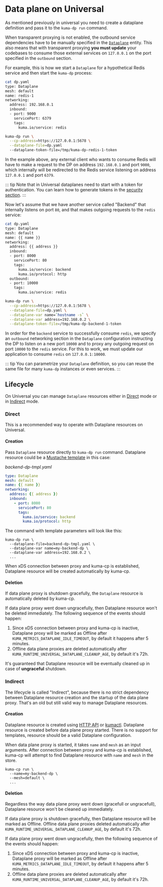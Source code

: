 # Data plane on Universal

As mentioned previously in universal you need to create a dataplane definition and pass it to the `kuma-dp run` command.

When transparent proxying is not enabled, the outbound service dependencies have to be manually specified in the [`Dataplane`](#dataplane-entity) entity.
This also means that with transparent proxying **you must update** your codebases to consume those external services on `127.0.0.1` on the port specified in the `outbound` section.

For example, this is how we start a `Dataplane` for a hypothetical Redis service and then start the `kuma-dp` process:

```sh
cat dp.yaml
type: Dataplane
mesh: default
name: redis-1
networking:
  address: 192.168.0.1
  inbound:
  - port: 9000
    servicePort: 6379
    tags:
      kuma.io/service: redis

kuma-dp run \
  --cp-address=https://127.0.0.1:5678 \
  --dataplane-file=dp.yaml
  --dataplane-token-file=/tmp/kuma-dp-redis-1-token
```

In the example above, any external client who wants to consume Redis will have to make a request to the DP on address `192.168.0.1` and port `9000`, which internally will be redirected to the Redis service listening on address `127.0.0.1` and port `6379`.

::: tip
Note that in Universal dataplanes need to start with a token for authentication. You can learn how to generate tokens in the [security section](../security/dp-auth.md#data-plane-proxy-token).
:::

Now let's assume that we have another service called "Backend" that internally listens on port `80`, and that makes outgoing requests to the `redis` service:

```sh
cat dp.yaml
type: Dataplane
mesh: default
name: {{ name }}
networking:
  address: {{ address }}
  inbound:
  - port: 8000
    servicePort: 80
    tags:
      kuma.io/service: backend
      kuma.io/protocol: http
  outbound:
  - port: 10000
    tags:
      kuma.io/service: redis

kuma-dp run \
  --cp-address=https://127.0.0.1:5678 \
  --dataplane-file=dp.yaml \
  --dataplane-var name=`hostname -s` \
  --dataplane-var address=192.168.0.2 \
  --dataplane-token-file=/tmp/kuma-dp-backend-1-token
```

In order for the `backend` service to successfully consume `redis`, we specify an `outbound` networking section in the `Dataplane` configuration instructing the DP to listen on a new port `10000` and to proxy any outgoing request on port `10000` to the `redis` service.
For this to work, we must update our application to consume `redis` on `127.0.0.1:10000`.


::: tip
You can parametrize your `Dataplane` definition, so you can reuse the same file for many `kuma-dp` instances or even services.
:::

## Lifecycle 

On Universal you can manage `Dataplane` resources either in [Direct](#direct) mode or in [Indirect](#indirect) mode.  

### Direct

This is a recommended way to operate with Dataplane resources on Universal.

#### Creation

Pass `Dataplane` resource directly to `kuma-dp run` command. Dataplane resource could be a [Mustache template](http://mustache.github.io/mustache.5.html) in this case:

_backend-dp-tmpl.yaml_
```yaml
type: Dataplane
mesh: default
name: {{ name }}
networking:
  address: {{ address }}
  inbound:
    - port: 8000
      servicePort: 80
      tags:
        kuma.io/service: backend
        kuma.io/protocol: http
```

The command with template parameters will look like this:
```shell
kuma-dp run \
  --dataplane-file=backend-dp-tmpl.yaml \
  --dataplane-var name=my-backend-dp \
  --dataplane-var address=192.168.0.2 \
  ...
```

When xDS connection between proxy and kuma-cp is established, Dataplane resource will be created automatically by kuma-cp. 

#### Deletion

If data plane proxy is shutdown gracefully, the `Dataplane` resource is automatically deleted by kuma-cp. 

If data plane proxy went down ungracefully, then Dataplane resource won't be deleted immediately. The following sequence 
of the events should happen:
1. Since xDS connection between proxy and kuma-cp is inactive, Dataplane proxy will be marked as Offline after `KUMA_METRICS_DATAPLANE_IDLE_TIMEOUT`, 
by default it happens after 5 minutes.
2. Offline data plane proxies are deleted automatically after `KUMA_RUNTIME_UNIVERSAL_DATAPLANE_CLEANUP_AGE`, by default it's 72h.

It's guaranteed that Dataplane resource will be eventually cleaned up in case of **ungraceful** shutdown. 

### Indirect

The lifecycle is called "Indirect", because there is no strict dependency between Dataplane resource creation and the 
startup of the data plane proxy. That's an old but still valid way to manage Dataplane resources. 

#### Creation

Dataplane resource is created using [HTTP API](../reference/http-api.md#dataplanes) or [kumactl](../explore/cli.md). 
Dataplane resource is created before data plane proxy started. There is no support for templates, resource should be
a valid Dataplane configuration. 

When data plane proxy is started, it takes `name` and `mesh` as an input arguments. After connection between proxy and 
kuma-cp is established, kuma-cp will attempt to find Dataplane resource with `name` and `mesh` in the store. 

```shell
kuma-cp run \
  --name=my-backend-dp \
  --mesh=default \
  ...
```

#### Deletion

Regardless the way data plane proxy went down (gracefull or ungracefull), Dataplane resource won't be cleaned up immediately.

If data plane proxy is shutdown gracefully, then Dataplane resource will be marked as Offline. Offline data plane proxies 
deleted automatically after `KUMA_RUNTIME_UNIVERSAL_DATAPLANE_CLEANUP_AGE`, by default it's 72h.

If data plane proxy went down ungracefully, then the following sequence of the events should happen:
1. Since xDS connection between proxy and kuma-cp is inactive, Dataplane proxy will be marked as Offline after `KUMA_METRICS_DATAPLANE_IDLE_TIMEOUT`,
   by default it happens after 5 minutes.
2. Offline data plane proxies are deleted automatically after `KUMA_RUNTIME_UNIVERSAL_DATAPLANE_CLEANUP_AGE`, by default it's 72h.
